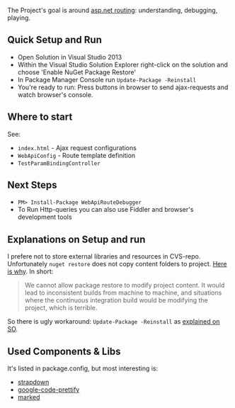 ﻿The Project's goal is around [asp.net routing](http://www.asp.net/web-api/overview/web-api-routing-and-actions): understanding, debugging, playing.

## Quick Setup and Run

- Open Solution in Visual Studio 2013
- Within the Visual Studio Solution Explorer right-click on the solution and choose 'Enable NuGet Package Restore'
- In Package Manager Console run `Update-Package -Reinstall`
- You're ready to run: Press buttons in browser to send ajax-requests and watch browser's console.


## Where to start

See:

- `index.html` - Ajax request configurations
- `WebApiConfig` - Route template definition
- `TestParamBindingController`


## Next Steps

- `PM> Install-Package WebApiRouteDebugger`
- To Run Http-queries you can also use Fiddler and browser's development tools


## Explanations on Setup and run

I prefere not to store external libraries and resources in CVS-repo. 
Unfortunately `nuget restore` does not copy content folders to project. [Here is why](http://nuget.codeplex.com/workitem/2094). In short: 
> We cannot allow package restore to modify project content. 
It would lead to inconsistent builds from machine to machine, 
and situations where the continuous integration build would be modifying the project, which is terrible.

So there is ugly workaround: `Update-Package -Reinstall` as [explained on SO](http://stackoverflow.com/questions/14942374/nuget-package-files-not-being-copied-to-project-content-during-build/24800493).


## Used Components & Libs

It's listed in package.config, but most interesting is:

- [strapdown](https://github.com/arturadib/strapdown)
- [google-code-prettify](https://code.google.com/p/google-code-prettify/)
- [marked](https://github.com/chjj/marked/)